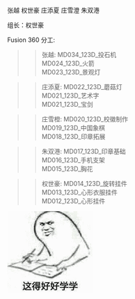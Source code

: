 张越
权世豪
庄添夏
庄雪澄
朱双港

组长：权世豪

Fusion 360 分工:
>   >张越:   MD034_123D_投石机\
             MD024_123D_火箭\
             MD023_123D_景观灯
             
>   >庄添夏: MD022_123D_蘑菇灯\
             MD021_123D_艺术字\
             MD021_123D_宝剑
             
>   >庄雪橙: MD020_123D_校徽制作\
             MD019_123D_中国象棋\
             MD018_123D_印章拓展
             
>   >朱双港: MD017_123D_印章基础\
             MD016_123D_手机支架\
             MD015_123D_胸花
             
>   >权世豪: MD014_123D_旋转挂件\
             MD013_123D_心形衣服挂件\
             MD012_123D_心形挂件



![  ](https://github.com/shiep18/embai19/blob/master/Rudy/one.gif)
